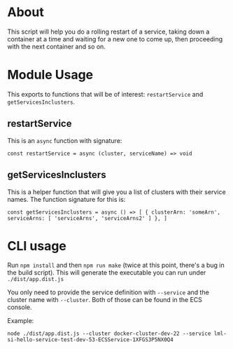 # About

This script will help you do a rolling restart of a service, taking down a container at a time and waiting for a new one to come up, then proceeding with the next container and so on.

# Module Usage

This exports to functions that will be of interest: `restartService` and `getServicesInclusters`.

## restartService

This is an `async` function with signature:

`const restartService = async (cluster, serviceName) => void`

## getServicesInclusters

This is a helper function that will give you a list of clusters with their service names. The function signature for this is:

`const getServicesInclusters = async () =>
  [
    {
      clusterArn: 'someArn',
      serviceArns: [
        'serviceArns',
        'serviceArns2'
      ]
    },
  ]`



# CLI usage

Run `npm install` and then `npm run make` (twice at this point, there's a bug in the build script). This will generate the executable you can run under `./dist/app.dist.js`

You only need to provide the service definition with `--service` and the cluster name with `--cluster`. Both of those can be found in the ECS console.

Example:

`node ./dist/app.dist.js --cluster docker-cluster-dev-22 --service lml-si-hello-service-test-dev-53-ECSService-1XFGS3P5NX0Q4`
